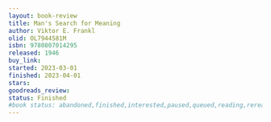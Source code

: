 ```yaml
---
layout: book-review
title: Man's Search for Meaning
author: Viktor E. Frankl
olid: OL7944581M
isbn: 9780807014295
released: 1946
buy_link: 
started: 2023-03-01
finished: 2023-04-01
stars: 
goodreads_review: 
status: Finished
#book status: abandoned,finished,interested,paused,queued,reading,reread
---
```

